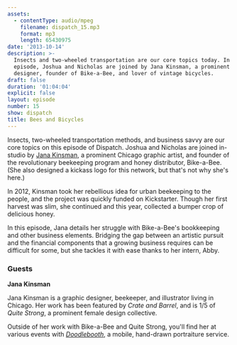 ```yaml
---
assets:
  - contentType: audio/mpeg
    filename: dispatch_15.mp3
    format: mp3
    length: 65430975
date: '2013-10-14'
description: >-
  Insects and two-wheeled transportation are our core topics today. In this
  episode, Joshua and Nicholas are joined by Jana Kinsman, a prominent Chicago
  designer, founder of Bike-a-Bee, and lover of vintage bicycles.
draft: false
duration: '01:04:04'
explicit: false
layout: episode
number: 15
show: dispatch
title: Bees and Bicycles
---
```

Insects, two-wheeled transportation methods, and business savvy are our core topics on this episode of Dispatch. Joshua and Nicholas are joined in-studio by [Jana Kinsman](http://www.janakinsman.com), a prominent Chicago graphic artist, and founder of the revolutionary beekeeping program and honey distributor, Bike-a-Bee. (She also designed a kickass logo for this network, but that's not why she's here.)

In 2012, Kinsman took her rebellious idea for urban beekeeping to the people, and the project was quickly funded on Kickstarter. Though her first harvest was slim, she continued and this year, collected a bumper crop of delicious honey.

In this episode, Jana details her struggle with Bike-a-Bee's bookkeeping and other business elements. Bridging the gap between an artistic pursuit and the financial components that a growing business requires can be difficult for some, but she tackles it with ease thanks to her intern, Abby.

### Guests

**Jana Kinsman**

Jana Kinsman is a graphic designer, beekeeper, and illustrator living in Chicago. Her work has been featured by _Crate and Barrel_, and is 1/5 of _Quite Strong_, a prominent female design collective.

Outside of her work with Bike-a-Bee and Quite Strong, you'll find her at various events with [_Doodlebooth_](http://doodlebooth.me), a mobile, hand-drawn portraiture service.